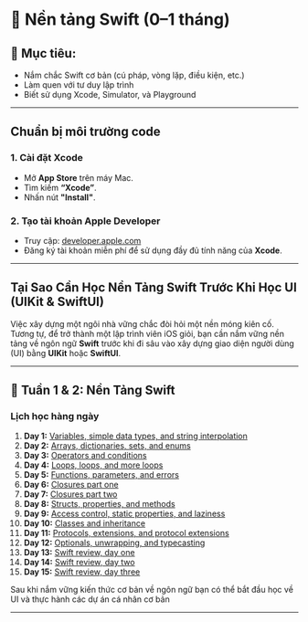 # 🧱 Nền tảng Swift (0–1 tháng)

## 🎯 Mục tiêu:
- Nắm chắc Swift cơ bản (cú pháp, vòng lặp, điều kiện, etc.)
- Làm quen với tư duy lập trình
- Biết sử dụng Xcode, Simulator, và Playground

---

## **Chuẩn bị môi trường code**

### 1. Cài đặt Xcode
- Mở **App Store** trên máy Mac.
- Tìm kiếm **“Xcode”**.
- Nhấn nút **"Install"**.

### 2. Tạo tài khoản Apple Developer
- Truy cập: [developer.apple.com](https://developer.apple.com/)
- Đăng ký tài khoản miễn phí để sử dụng đầy đủ tính năng của **Xcode**.

---

## **Tại Sao Cần Học Nền Tảng Swift Trước Khi Học UI (UIKit & SwiftUI)**

Việc xây dựng một ngôi nhà vững chắc đòi hỏi một nền móng kiên cố. Tương tự, để trở thành một lập trình viên iOS giỏi, bạn cần nắm vững nền tảng về ngôn ngữ **Swift** trước khi đi sâu vào xây dựng giao diện người dùng (UI) bằng **UIKit** hoặc **SwiftUI**.

---

## 📅 **Tuần 1 & 2: Nền Tảng Swift**

### **Lịch học hàng ngày**

1. **Day 1:** [Variables, simple data types, and string interpolation](https://www.hackingwithswift.com/100/1)
2. **Day 2:** [Arrays, dictionaries, sets, and enums](https://www.hackingwithswift.com/100/2)
3. **Day 3:** [Operators and conditions](https://www.hackingwithswift.com/100/3)
4. **Day 4:** [Loops, loops, and more loops](https://www.hackingwithswift.com/100/4)
5. **Day 5:** [Functions, parameters, and errors](https://www.hackingwithswift.com/100/5)
6. **Day 6:** [Closures part one](https://www.hackingwithswift.com/100/6)
7. **Day 7:** [Closures part two](https://www.hackingwithswift.com/100/7)
8. **Day 8:** [Structs, properties, and methods](https://www.hackingwithswift.com/100/8)
9. **Day 9:** [Access control, static properties, and laziness](https://www.hackingwithswift.com/100/9)
10. **Day 10:** [Classes and inheritance](https://www.hackingwithswift.com/100/10)
11. **Day 11:** [Protocols, extensions, and protocol extensions](https://www.hackingwithswift.com/100/11)
12. **Day 12:** [Optionals, unwrapping, and typecasting](https://www.hackingwithswift.com/100/12)
13. **Day 13:** [Swift review, day one](https://www.hackingwithswift.com/100/13)
14. **Day 14:** [Swift review, day two](https://www.hackingwithswift.com/100/14)
15. **Day 15:** [Swift review, day three](https://www.hackingwithswift.com/100/14)

Sau khi nắm vững kiến thức cơ bản về ngôn ngữ bạn có thể bắt đầu học về UI và thực hành các dự án cá nhân cơ bản


---

